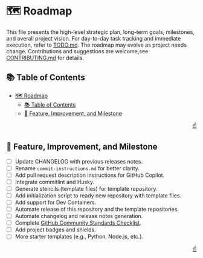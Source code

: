 <!-- markdownlint-disable MD033 MD041 -->

<a id="top"></a>

# 🗺️ Roadmap

This file presents the high-level strategic plan, long-term goals, milestones, and overall project vision. For day-to-day task tracking and immediate execution, refer to [TODO.md](TODO.md). The roadmap may evolve as project needs change. Contributions and suggestions are welcome,see [CONTRIBUTING.md](CONTRIBUTING.md) for details.

## 📚 Table of Contents

- [🗺️ Roadmap](#️-roadmap)
  - [📚 Table of Contents](#-table-of-contents)
  - [🎯 Feature, Improvement, and Milestone](#-feature-improvement-and-milestone)

<p align="right"><a href="#top">☝️</a></p>

## 🎯 Feature, Improvement, and Milestone

- [ ] Update CHANGELOG with previous releases notes.
- [ ] Rename `commit-instructions.md` for better clarity.
- [ ] Add pull request description instructions for GitHub Copilot.
- [ ] Integrate commitlint and Husky.
- [ ] Generate stencils (template files) for template repository.
- [ ] Add initialization script to ready new repository with template files.
- [ ] Add support for Dev Containers.
- [ ] Automate release of this repository and the template repositories.
- [ ] Automate changelog and release notes generation.
- [ ] Complete [GitHub Community Standards Checklist](https://github.com/imfsiddiqui/brepo/community).
- [ ] Add project badges and shields.
- [ ] More starter templates (e.g., Python, Node.js, etc.).

<p align="right"><a href="#top">☝️</a></p>
